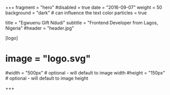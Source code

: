 +++
fragment = "hero"
#disabled = true
date = "2016-09-07"
weight = 50
background = "dark" # can influence the text color
particles = true

title = "Egwuenu Gift Ndudi"
subtitle = "Frontend Developer from Lagos, Nigeria"
#header = "header.jpg"

[logo]
 # image = "logo.svg"
  #width = "500px" # optional - will default to image width
  #height = "150px" # optional - will default to image height

+++
